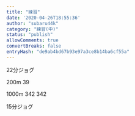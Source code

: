 ```yaml
---
title: "練習"
date: '2020-04-26T18:55:36'
author: "subaru44k"
category: "練習(中)"
status: "publish"
allowComments: true
convertBreaks: false
entryHash: "de9ab4bd67b93e97a3ce8b14ba6cf55a"
---
```

22分ジョグ

200m
39

1000m
342
342

15分ジョグ
